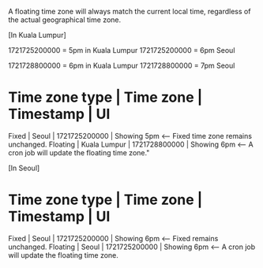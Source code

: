 A floating time zone will always match the current local time, regardless of the actual geographical time zone.

[In Kuala Lumpur]

1721725200000 = 5pm in Kuala Lumpur
1721725200000 = 6pm Seoul

1721728800000 = 6pm in Kuala Lumpur
1721728800000 = 7pm Seoul

Time zone type | Time zone      | Timestamp     | UI
=================================================
Fixed          | Seoul          | 1721725200000 | Showing 5pm <-- Fixed time zone remains unchanged.
Floating       | Kuala Lumpur   | 1721728800000 | Showing 6pm <-- A cron job will update the floating time zone."


[In Seoul]

Time zone type | Time zone      | Timestamp     | UI
=================================================
Fixed          | Seoul          | 1721725200000 | Showing 6pm <-- Fixed remains unchanged.
Floating       | Seoul          | 1721725200000 | Showing 6pm <-- A cron job will update the floating time zone.

